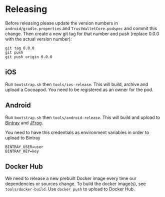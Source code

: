 # Releasing

Before releasing please update the version numbers in `android/gradle.properties` and `TrustWalletCore.podspec` and commit this change. Then create a new git tag for that number and push \(replace 0.0.0 with the actual version number\):

```text
git tag 0.0.0
git push
git push origin 0.0.0
```

## iOS

Run `bootstrap.sh` then `tools/ios-release`. This will build, archive and upload a Cocoapod. You need to be registered as an owner for the pod.

## Android

Run `bootstrap.sh` then `tools/android-release`. This will build and upload to [Bintray](https://bintray.com/trust/wallet-core/com.trustwallet.wallet-core) and [JFrog](https://oss.jfrog.org/webapp/#/home).

You need to have this credentials as environment variables in order to upload to Bintray
```text
BINTRAY_USER=user
BINTRAY_KEY=key
```

## Docker Hub

We need to release a new prebuilt Docker image every time our dependencies or sources change.
To build the docker image(s), see `tools/docker-build`. Use `docker push` to upload to Docker Hub.
